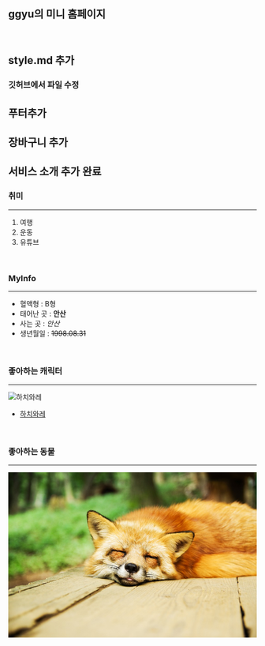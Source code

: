 ## ggyu의 미니 홈페이지

<br>

## style.md 추가 

### 깃허브에서 파일 수정

## 푸터추가


## 장바구니 추가
## 서비스 소개 추가 완료

### 취미
 ---
1. 여행
2. 운동
3. 유튜브

<br>

###  MyInfo 
 ---
- 혈액형 : B형
- 태어난 곳 : **안산**
- 사는 곳 : *안산*
- 생년월일 : ~~1998.08.31~~

<br>

### 좋아하는 캐릭터
---
![하치와레](https://i.namu.wiki/i/Eg-6fGbMiVpsmN-YM0t1Ey8Z-7DNsjawU8QjeOxQaZqxgxOUEpnh4g1x-Nl3dueZ5QLfBv8cvhMrmfa6dacbISa3M0SrjjswcZQ0jhiKJBHyd2g1qwn5wZgZcSzHSvytsx4pClHU2Ao9NVVFvFBZWw.webp)
- [하치와레](https://namu.wiki/w/%ED%95%98%EC%B9%98%EC%99%80%EB%A0%88)

<br>

### 좋아하는 동물
---
![여우](https://github.com/1998gyu/MiniHomepage/blob/main/fox.jpg?raw=true)





